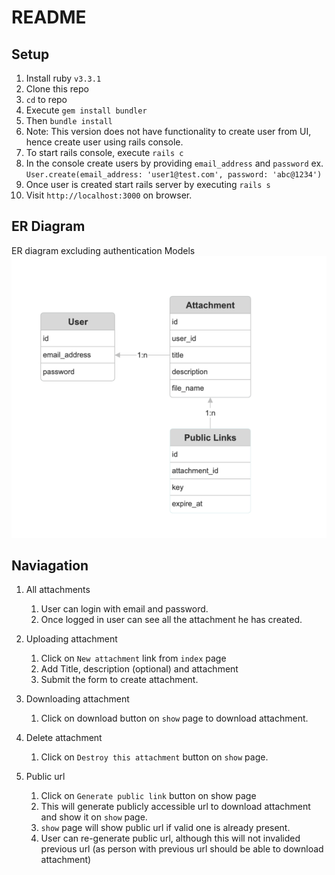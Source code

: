 # README

## Setup
1. Install ruby `v3.3.1`
2. Clone this repo
3. `cd` to repo
4. Execute `gem install bundler`
5. Then `bundle install`
6. Note: This version does not have functionality to create user from UI,
   hence create user using rails console.
7. To start rails console, execute `rails c`
8. In the console create users by providing `email_address` and `password`
    ex. `User.create(email_address: 'user1@test.com', password: 'abc@1234')`
9. Once user is created start rails server by executing `rails s`
10. Visit `http://localhost:3000` on browser.


## ER Diagram
ER diagram excluding authentication Models
![img_1.png](img_1.png)

## Naviagation
1. All attachments
   1. User can login with email and password.
   2. Once logged in user can see all the attachment he has created.

2. Uploading attachment
   1. Click on `New attachment` link from `index` page
   2. Add Title, description (optional) and attachment
   3. Submit the form to create attachment.

3. Downloading attachment
    1. Click on download button on `show` page to download attachment.

4. Delete attachment
    1. Click on `Destroy this attachment` button on `show` page.

5. Public url
   1. Click on `Generate public link` button on show page
   2. This will generate publicly accessible url to download attachment and show it on `show` page.
   3. `show` page will show public url if valid one is already present.
   4. User can re-generate public url, although this will not invalided previous url 
   (as person with previous url should be able to download attachment)